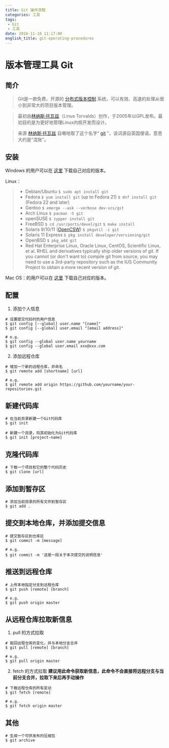 ```yaml
---
title: Git 操作流程
categories: 工具
tags:
 - Git
 - 工具
date: 2016-11-18 11:17:00
english_title: git-operating-procedures
---
```


版本管理工具 Git
==============


简介
----

> Git是一款免费、开源的 [分布式版本控制](https://zh.wikipedia.org/wiki/分布式版本控制) 系统，可以有效、高速的处理从很小到非常大的项目版本管理。

> 最初由[林纳斯·托瓦兹](https://zh.wikipedia.org/wiki/林纳斯·托瓦兹)（Linus Torvalds）创作，于2005年以GPL发布。最初目的是为更好地管理Linux内核开发而设计。

> 来源
> [林纳斯·托瓦兹](https://zh.wikipedia.org/wiki/林纳斯·托瓦兹) 自嘲地取了这个名字“ [git](https://zh.wiktionary.org/wiki/en:git) ”，该词源自英国俚语，意思大约是“混账”。


安装
----

Windows 的用户可以在 [这里](https://git-scm.com/download/win) 下载自己对应的版本。

Linux：

> - Debian/Ubuntu
> `$ sudo apt install git`
> - Fedora
> `$ yum install git` (up to Fedora 21)
> `$ dnf install git` (Fedora 22 and later)
> - Gentoo
> `$ emerge --ask --verbose dev-vcs/git`
> - Arch Linux
> `$ pacman -S git`
> - openSUSE
> `$ zypper install git`
> - FreeBSD
> `$ cd /usr/ports/devel/git`
> `$ make install`
> - Solaris 9/10/11 ([OpenCSW](https://opencsw.org))
> `$ pkgutil -i git`
> - Solaris 11 Express
> `$ pkg install developer/versioning/git`
> - OpenBSD
> `$ pkg_add git`
> - Red Hat Enterprise Linux, Oracle Linux, CentOS, Scientific Linux, et al.
> RHEL and derivatives typically ship older versions of git. If you cannot (or don't want to) compile git from source, you may need to use a 3rd-party repository such as the IUS Community Project to obtain a more recent version of git.

Mac OS：的用户可以在 [这里](https://git-scm.com/download/mac) 下载自己对应的版本。


配置
----

1. 添加个人信息
```
# 设置提交代码时的用户信息
$ git config [--global] user.name "[name]"
$ git config [--global] user.email "[email address]"

# e.g.
$ git config --global user.name yourname
$ git config --global user.email xxx@xxx.com
```

2. 添加远程仓库
```
# 增加一个新的远程仓库，并命名
$ git remote add [shortname] [url]

# e.g.
$ git remote add origin https://github.com/yourname/your-repositories.git
```


新建代码库
---------

```
# 在当前目录新建一个Git代码库
$ git init

# 新建一个目录，将其初始化为Git代码库
$ git init [project-name]
```


克隆代码库
---------

```
# 下载一个项目和它的整个代码历史
$ git clone [url]
```


添加到暂存区
----------

```
# 添加当前目录的所有文件到暂存区
$ git add .
```


提交到本地仓库，并添加提交信息
--------------------------

```
# 提交暂存区到仓库区
$ git commit -m [message]

# e.g.
$ git commit -m '这是一段关于本次提交的说明信息'
```


推送到远程仓库
------------

```
# 上传本地指定分支到远程仓库
$ git push [remote] [branch]

# e.g.
$ git push origin master
```


从远程仓库拉取新信息
-----------------

1. pull 的方式拉取
```
# 取回远程仓库的变化，并与本地分支合并
$ git pull [remote] [branch]

# e.g.
$ git pull origin master
```

2. fetch 的方式拉取
**建议用此命令获取新信息，此命令不会直接将远程分支与当前分支合并，拉取下来后再手动操作**
```
# 下载远程仓库的所有变动
$ git fetch [remote]

# e.g.
$ git fetch origin master
```


其他
----

```
# 生成一个可供发布的压缩包
$ git archive
```
